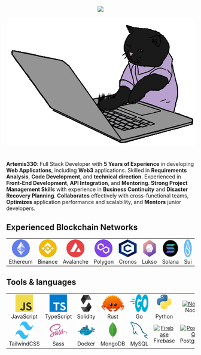 <p align="center">
  <a href="https://about-jeff.web.app/"><img src="https://readme-typing-svg.herokuapp.com?font=Comic+Sans+MS&size=24&duration=3000&pause=500&color=8000FF&width=435&lines=Passionate+Full+Stack+Developer;Highly+Secure+Web3+Developer;5+Years+of+Hands-on+Experience"></a>
</p>
<p align="center">
  <img align="center" src="./pics/cat.gif"/>
</p>
<h1 align="center">
</h1>
<p>
<b>Artemis330</b>: Full Stack Developer with <b>5 Years of Experience</b> in developing <b>Web Applications</b>, including <b>Web3</b> applications. Skilled in <b>Requirements Analysis</b>, <b>Code Development</b>, and <b>technical direction</b>. Experienced in <b>Front-End Development</b>, <b>API Integration</b>, and <b>Mentoring</b>. <b>Strong Project Management Skills</b> with experience in <b>Business Continuity</b> and <b>Disaster Recovery Planning</b>.
<b>Collaborates</b> effectively with cross-functional teams, <b>Optimizes</b> application performance and scalability, and <b>Mentors</b> junior developers.
</p>

## Experienced Blockchain Networks

<table>
  <tr>
    <td align="center" width="96">
      <a href="#macropower-tech">
        <img src="./pics/ethereum.png" width="48" height="48" alt="Ethereum" />
      </a>
      <br>Ethereum
    </td>
    <td align="center" width="96">
      <a href="#macropower-tech">
        <img src="./pics/binance.png" width="48" height="48" alt="Binance" />
      </a>
      <br>Binance
    </td>
    <td align="center" width="96">
      <a href="#macropower-tech">
        <img src="./pics/avalanche.svg" width="48" height="48" alt="Avalanche" />
      </a>
      <br>Avalanche
    </td>
    <td align="center" width="96">
      <a href="#macropower-tech">
        <img src="./pics/polygon.png" width="48" height="48" alt="Polygon" />
      </a>
      <br>Polygon
    </td>
    <td align="center" width="96">
      <a href="#macropower-tech">
        <img src="./pics/cronos.svg" width="48" height="48" alt="Cronos" />
      </a>
      <br>Cronos
    </td>
    <td align="center" width="96">
      <a href="#macropower-tech">
        <img src="./pics/Lukso.png" width="48" height="48" alt="Lukso" />
      </a>
      <br>Lukso
    </td>
    <td align="center" width="96">
      <a href="#macropower-tech">
        <img src="./pics/solana.png" width="48" height="48" alt="Solana" />
      </a>
      <br>Solana
    </td>
    <td align="center" width="96">
      <a href="#macropower-tech">
        <img src="./pics/sui.svg" width="48" height="48" alt="Sui" />
      </a>
      <br>Sui
    </td>
    <td align="center" width="96">
      <a href="#macropower-tech" >
        <img src="./pics/aptos.webp" width="48" height="48" alt="Aptos" />
      </a>
      <br>Aptos
    </td>
  </tr>
</table>
  
## Tools & languages

<table>
  <tr>
    <td align="center" width="96">
      <a href="#macropower-tech">
        <img src="./pics/javascript-original.svg" width="48" height="48" alt="JavaScript" />
      </a>
      <br>JavaScript
    </td>
    <td align="center" width="96">
      <a href="#macropower-tech">
        <img src="./pics/typescript-original.svg" width="48" height="48" alt="TypeScript" />
      </a>
      <br>TypeScript
    </td>
    <td align="center"  width="96">
      <a href="#macropower-tech">
        <img src="https://raw.githubusercontent.com/github/explore/ba9de12f88fd08825c51928e91f1678cb5c94b26/topics/solidity/solidity.png" width="48" height="48" alt="Solidity" />
      </a>
      <br>Solidity
    </td>
    <td align="center" width="96">
      <a href="#macropower-tech">
        <img src="./pics/rust.png" width="72" height="48" alt="Rust" />
      </a>
      <br>Rust
    </td>
    <td align="center" width="96">
      <a href="#macropower-tech">
        <img src="./pics/go-flat.svg" width="48" height="48" alt="Golang" />
      </a>
      <br>Go
    </td>
    <td align="center" width="96">
      <a href="#macropower-tech">
        <img src="./pics/python-original.svg" width="48" height="48" alt="Python" />
      </a>
      <br>Python
    </td>
    <td align="center" width="96">
      <a href="#macropower-tech">
        <img src="https://cdn.iconscout.com/icon/free/png-64/node-js-1174925.png" width="48" height="48" alt="NodeJs" />
      </a>
      <br>NodeJs
    </td>
    <td align="center" width="96">
      <a href="#macropower-tech" >
        <img src="./pics/react-original.svg" width="48" height="48" alt="React" />
      </a>
      <br>React
    </td>
    <td align="center" width="96">
      <a href="#macropower-tech">
        <img src="https://cdn.iconscout.com/icon/free/png-64/vue-282497.png" width="48" height="48" alt="Vue" />
      </a>
      <br>Vue
    </td>
  </tr>
  <tr>
    <td align="center" width="96">
      <a href="#macropower-tech" >
        <img src="./pics/tailwindcss.svg" width="48" height="48" alt="TailwindCSS" />
      </a>
      <br>TailwindCSS
    </td>
    <td align="center" width="96">
      <a href="#macropower-tech">
        <img src="./pics/sass-original.svg" width="48" height="48" alt="Sass" />
      </a>
      <br>Sass
    </td>
    <td align="center" width="96"> 
      <a href="#macropower-tech" >
        <img src="./pics/docker-original.svg" width="48" height="48" alt="Docker" />
      </a>
      <br>Docker
    </td>
    <td align="center"  width="96">
      <a href="#macropower-tech">
        <img src="./pics/mongodb.svg" width="48" height="48" alt="MongoDB" />
      </a>
      <br>MongoDB
    </td>
    <td align="center"  width="96">
      <a href="#macropower-tech">
        <img src="./pics/mysql-original.svg" width="48" height="48" alt="MySQL" />
      </a>
      <br>MySQL
    </td>
    <td align="center" width="96">
      <a href="#macropower-tech" >
        <img src="https://avatars.githubusercontent.com/u/1335026?s=200&v=4" width="48" height="48" alt="Firebase" />
      </a>
      <br>Firebase
    </td>
    <td align="center" width="96">
      <a href="#macropower-tech" >
        <img src="https://user-images.githubusercontent.com/24623425/36042969-f87531d4-0d8a-11e8-9dee-e87ab8c6a9e3.png" width="48" height="48" alt="PostgreSQL" />
      </a>
      <br>PostgreSQL
    </td>
    <td align="center" width="96">
      <a href="#macropower-tech" >
        <img src="./pics/aws-ampliify.svg" width="48" height="48" alt="AWS_Amplify" />
      </a>
      <br>AWS_Amplify
    </td>
    <td align="center" width="96">
      <a href="#macropower-tech">
        <img src="https://raw.githubusercontent.com/PowerShell/PowerShell/master/assets/ps_black_128.svg" width="48" height="48" alt="Powershell" />
      </a>
      <br>Powershell
    </td>
  </tr>
</table>
